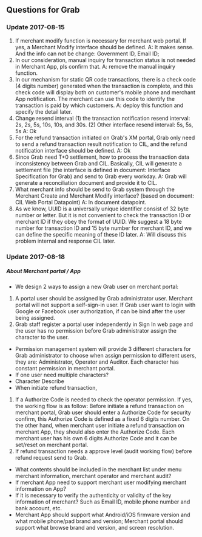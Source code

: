 ## Questions for Grab
### Update 2017-08-15
1.	If merchant modify function is necessary for merchant web portal. If yes, a Merchant Modify interface should be defined.
A: It makes sense. And the info can not be change: Government ID, Email ID;
2.	In our consideration, manual inquiry for transaction status is not needed in Merchant App, pls confirm that.
A: remove the manual inquiry function.
3.	In our mechanism for static QR code transactions, there is a check code (4 digits number) generated when the transaction is complete, and this check code will display both on customer's mobile phone and merchant App notification. The merchant can use this code to identify the transaction is paid by which customers.
A: deploy this function and specify the detail later.
4.	Change resend interval (1) the transaction notification resend interval: 2s, 2s, 5s, 10s, 10s, and 30s. (2) Other interface resend interval: 5s, 5s, 5s
A: Ok
5.	For the refund transaction initiated on Grab's XM portal, Grab only need to send a refund transaction result notification to CIL, and the refund notification interface should be defined. 
A: Ok
6.	Since Grab need T+0 settlement, how to process the transaction data inconsistency between Grab and CIL. Basically, CIL will generate a settlement file (the interface is defined in document: Interface Specification for Grab) and send to Grab every workday.
A: Grab will generate a reconciliation document and provide it to CIL.
7.	What merchant info should be send to Grab system through the Merchant Create and Merchant Modify interface? (based on document: CIL Web Portal Datapoint)
A: In document datapoint.
8.	As we know, UUID is a universally unique identifier consist of 32 byte number or letter. But it is not convenient to check the transaction ID or merchant ID if they obey the format of UUID. We suggest a 18 byte number for transaction ID and 15 byte number for merchant ID, and we can define the specific meaning of these ID later.
A: Will discuss this problem internal and response CIL later.

### Update 2017-08-18
##### About Merchant portal / App
- We design 2 ways to assign a new Grab user on merchant portal: 
 1. A portal user should be assigned by Grab administrator user. Merchant portal will not support a self-sign-in user. If Grab user want to login with Google or Facebook user authorization, if can be bind after the user being assigned.
 2. Grab staff register a portal user independently in Sign In web page and the user has no permission before Grab administrator assign the character to the user.
- Permission management system will provide 3 different characters for Grab administrator to choose when assign permission to different users, they are: Administrator, Operator and Auditor. Each character has constant permission in merchant portal.
- If one user need multiple characters?
- Character Describe
- When initiate refund transaction, 
 1. If a Authorize Code is needed to check the operator permission. If yes, the working flow is as follow:
Before initiate a refund transaction on merchant portal, Grab user should enter a Authorize Code for security confirm, this Authorize Code is defined as a fixed 6 digits number. On the other hand, when merchant user initiate a refund transaction on merchant App, they should also enter the Authorize Code. Each merchant user has his own 6 digits Authorize Code and it can be set/reset on merchant portal.
 2. If refund transaction needs a approve level (audit working flow) before refund request send to Grab. 
- What contents should be included in the merchant list under menu merchant information, merchant operator and merchant audit?
- If merchant App need to support merchant user modifying merchant information on App?
- If it is necessary to verify the authenticity or validity of the key information of merchant? Such as Email ID, mobile phone number and bank account, etc.
- Merchant App should support what Android/iOS firmware version and what mobile phone/pad brand and version; Merchant portal should support what browse brand and version, and screen resolution.
